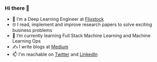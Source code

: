### Hi there 👋

- 🔭 I’m a Deep Learning Engineer at [Flixstock](https://flixstock.com/)
- :nerd_face: I read, implement and improve research papers to solve exciting business problems
- 🌱 I’m currently learning Full Stack Machine Learning and Machine Learning Ops
- ✍️ I write blogs at [Medium](https://medium.com/@mayankgrwl97)
- 📫 I'm reachable on [Twitter](https://twitter.com/mayankgrwl97) and [LinkedIn](https://www.linkedin.com/in/mayankgrwl97/)

<!--
**mayankgrwl97/mayankgrwl97** is a ✨ _special_ ✨ repository because its `README.md` (this file) appears on your GitHub profile.

Here are some ideas to get you started:

- 🔭 I’m currently working on ...
- 🌱 I’m currently learning ...
- 👯 I’m looking to collaborate on ...
- 🤔 I’m looking for help with ...
- 💬 Ask me about ...
- 📫 How to reach me: ...
- 😄 Pronouns: ...
- ⚡ Fun fact: ...
-->
